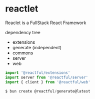 # reactlet
Reaclet is a FullStack React Framework

dependency tree
- extensions
- generate (independent)
- commons
- server
- web


```ts
import '@reactful/extensions'
import server from '@reactful/server'
import { client } from '@reactful/web'
```

```ps1
$ bun create @reactful/generate@latest
```